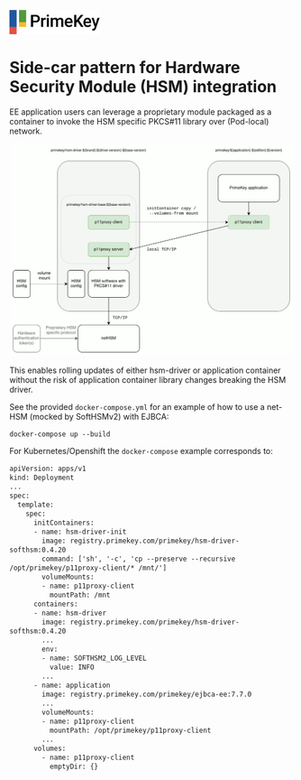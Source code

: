 ![PrimeKey](../../primekey_logo.png)

# Side-car pattern for Hardware Security Module (HSM) integration

EE application users can leverage a proprietary module packaged as a container to invoke the HSM specific PKCS#11 library over (Pod-local) network.

<a href="hsm-driver-pattern.png"><img src="hsm-driver-pattern.png" width="720"/></a>

This enables rolling updates of either hsm-driver or application container without the risk of application container library changes breaking the HSM driver.

See the provided `docker-compose.yml` for an example of how to use a net-HSM (mocked by SoftHSMv2) with EJBCA:

```
docker-compose up --build
```

For Kubernetes/Openshift the `docker-compose` example corresponds to:

```
apiVersion: apps/v1
kind: Deployment
...
spec:
  template:
    spec:
      initContainers:
      - name: hsm-driver-init
        image: registry.primekey.com/primekey/hsm-driver-softhsm:0.4.20
        command: ['sh', '-c', 'cp --preserve --recursive /opt/primekey/p11proxy-client/* /mnt/']
        volumeMounts:
        - name: p11proxy-client
          mountPath: /mnt
      containers:
      - name: hsm-driver
        image: registry.primekey.com/primekey/hsm-driver-softhsm:0.4.20
        ...
        env:
        - name: SOFTHSM2_LOG_LEVEL
          value: INFO
        ...
      - name: application
        image: registry.primekey.com/primekey/ejbca-ee:7.7.0
        ...
        volumeMounts:
        - name: p11proxy-client
          mountPath: /opt/primekey/p11proxy-client
        ...
      volumes:
        - name: p11proxy-client
          emptyDir: {}
```
